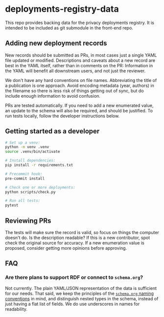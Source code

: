 # deployments-registry-data

This repo provides backing data for the privacy deployments registry.
It is intended to be included as git submodule in the front-end repo.

## Adding new deployment records

New records should be submitted as PRs,
in most cases just a single YAML file updated or modified.
Descriptions and caveats about a new record are best in the YAML itself,
rather than in comments on the PR:
Information in the YAML will benefit all downstream users, and not just the reviewer.

We don't have any hard conventions on file names.
Abbreviating the title of a publication is one approach.
Avoid encoding metadata (year, authors) in the filename so there is less risk of things getting out of sync, but do include enough information to avoid confusion.

PRs are tested automatically.
If you need to add a new enumerated value, an update to the schema will also be required,
and should be justified.
To run tests locally, follow the developer instructions below.

## Getting started as a developer

```bash
# Set up a venv:
python -m venv .venv
source .venv/bin/activate

# Install dependencies:
pip install -r requirements.txt

# Precommit hook:
pre-commit install

# Check one or more deployments:
python scripts/check.py

# Run all tests:
pytest
```

## Reviewing PRs

The tests will make sure the record is valid, so focus on things the computer doesn't do.
Is the description readable?
If this is a new contributor, spot check the original source for accuracy.
If a new enumeration value is proposed, consider getting more opinions before approving.

## FAQ

### Are there plans to support RDF or connect to `schema.org`?

Not currently. The plain YAML/JSON representation of the data is sufficient for our needs.
That said, we keep the principles of the [`schema.org` naming conventions](https://schema.org/docs/styleguide.html) in mind,
and distinguish nested types in the schema, instead of just having a flat list of fields.
We do use underscores in names for readability.
